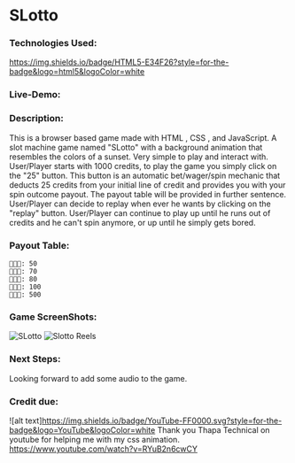 # SLotto

### Technologies Used:
https://img.shields.io/badge/HTML5-E34F26?style=for-the-badge&logo=html5&logoColor=white

### Live-Demo:

### Description:
This is a browser based game made with HTML , CSS , and JavaScript. A slot machine game named "SLotto" with a background animation that resembles the colors of a sunset. Very simple to play and interact with. User/Player starts with 1000 credits, to play the game you simply click on the "25" button. This button is an automatic bet/wager/spin mechanic that deducts 25 credits from your initial line of credit and provides you with your spin outcome payout. The payout table will be provided in further sentence. User/Player can decide to replay when ever he wants by clicking on the "replay" button. User/Player can continue to play up until he runs out of credits and he can't spin anymore, or up until he simply gets bored.

### Payout Table:
    🥭🥭🥭: 50
    🍑🍑🍑: 70
    🍓🍓🍓: 80
    🍉🍉🍉: 100
    🎰🎰🎰: 500

### Game ScreenShots:
![SLotto](https://user-images.githubusercontent.com/115514066/224459434-cf51851b-f3c7-47ba-aced-b5fddb0e7c31.png)
![Slotto Reels](https://user-images.githubusercontent.com/115514066/224459436-837385d1-5374-4b37-a2a8-df2b94effefd.png)

### Next Steps: 
Looking forward to add some audio to the game.

### Credit due:
![alt text]https://img.shields.io/badge/YouTube-FF0000.svg?style=for-the-badge&logo=YouTube&logoColor=white
Thank you Thapa Technical on youtube for helping me with my css animation.
https://www.youtube.com/watch?v=RYuB2n6cwCY

